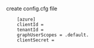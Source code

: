 create config.cfg file 
```
    [azure]
    clientId = 
    tenantId = 
    graphUserScopes = .default.
    clientSecret =

```